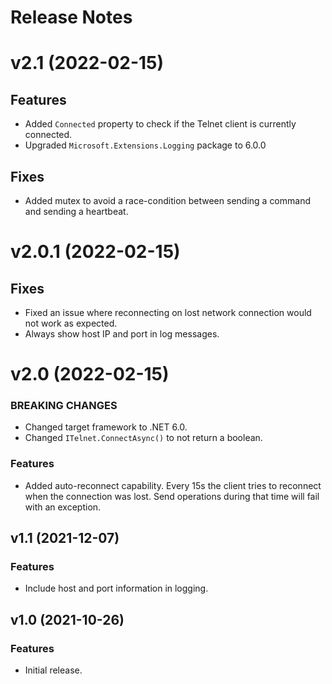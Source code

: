# Release Notes

# v2.1 (2022-02-15)

## Features

* Added `Connected` property to check if the Telnet client is currently connected.
* Upgraded `Microsoft.Extensions.Logging` package to 6.0.0

## Fixes

* Added mutex to avoid a race-condition between sending a command and sending a heartbeat.


# v2.0.1 (2022-02-15)

## Fixes

* Fixed an issue where reconnecting on lost network connection would not work as expected.
* Always show host IP and port in log messages.

# v2.0 (2022-02-15)

### BREAKING CHANGES

* Changed target framework to .NET 6.0.
* Changed `ITelnet.ConnectAsync()` to not return a boolean.

### Features

* Added auto-reconnect capability. Every 15s the client tries to reconnect when the connection was lost. Send operations during that time will fail with an exception.


## v1.1 (2021-12-07)

### Features

* Include host and port information in logging.


## v1.0 (2021-10-26)

### Features

* Initial release.
